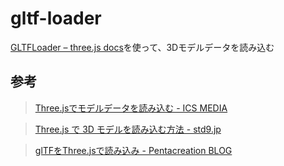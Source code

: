 # gltf-loader

[GLTFLoader – three.js docs](https://threejs.org/docs/#examples/en/loaders/GLTFLoader)を使って、3Dモデルデータを読み込む

## 参考

> [Three.jsでモデルデータを読み込む - ICS MEDIA](https://ics.media/tutorial-three/model_basic/)

> [Three.js で 3D モデルを読み込む方法 - std9.jp](https://std9.jp/articles/01g1z5kyevt3pekpj0sh874j8e)

> [glTFをThree.jsで読み込み - Pentacreation BLOG](https://www.pentacreation.com/blog/2019/03/190303.html)

